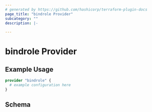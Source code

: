 ```yaml
---
# generated by https://github.com/hashicorp/terraform-plugin-docs
page_title: "bindrole Provider"
subcategory: ""
description: |-
  
---
```


# bindrole Provider



## Example Usage

```terraform
provider "bindrole" {
  # example configuration here
}
```

<!-- schema generated by tfplugindocs -->
## Schema
